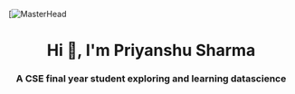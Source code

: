 [![MasterHead](https://ibb.co/Wspm3Gy)
<h1 align="center">Hi 👋, I'm Priyanshu Sharma</h1>
<h3 align="center">A CSE final year student exploring and learning datascience</h3>
